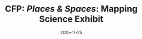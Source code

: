 ---
date: 2015-11-25
title: "CFP: *Places & Spaces*: Mapping Science Exhibit"
source: The Diatrope Institute Blog
sourceUrl: https://www.diatrope.com/diatrope-blog/
pdfLink: 20151125-diatropeInstitute.pdf
---